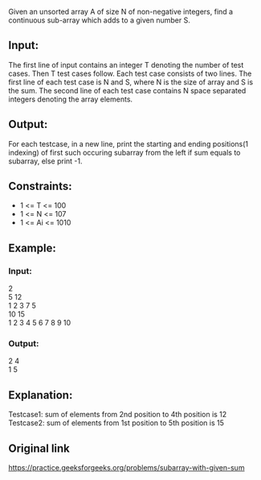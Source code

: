 Given an unsorted array A of size N of non-negative integers, find a continuous sub-array which adds to a given number S.

## Input:
The first line of input contains an integer T denoting the number of test cases. Then T test cases follow. Each test case consists of two lines. The first line of each test case is N and S, where N is the size of array and S is the sum. The second line of each test case contains N space separated integers denoting the array elements.

## Output:
For each testcase, in a new line, print the starting and ending positions(1 indexing) of first such occuring subarray from the left if sum equals to subarray, else print -1.

## Constraints:
* 1 <= T <= 100
* 1 <= N <= 107
* 1 <= Ai <= 1010

## Example:
### Input:
2  
5 12  
1 2 3 7 5  
10 15  
1 2 3 4 5 6 7 8 9 10  

### Output:
2 4  
1 5  

## Explanation:
Testcase1: sum of elements from 2nd position to 4th position is 12  
Testcase2: sum of elements from 1st position to 5th position is 15  

## Original link
https://practice.geeksforgeeks.org/problems/subarray-with-given-sum